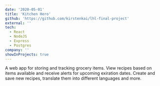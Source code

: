 ```yaml
---
date: '2020-05-01'
title: 'Kitchen Hero'
github: 'https://github.com/kirstenkai/lhl-final-project'
external: ''
tech:
  - React
  - NodeJS
  - Express
  - Postgres
company: ''
showInProjects: true
---
```


A web app for storing and tracking grocery items. View recipes based on items available and receive alerts for upcoming exiration dates. Create and save new recipes, translate them into different languages and more.
